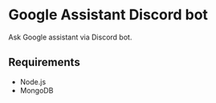 # Google Assistant Discord bot

Ask Google assistant via Discord bot.

## Requirements

 - Node.js
 - MongoDB